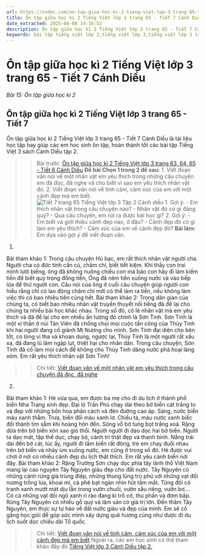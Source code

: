 ```yaml
---
url: https://vndoc.com/on-tap-giua-hoc-ki-2-tieng-viet-lop-3-trang-65-tiet-7-canh-dieu-290914
title: Ôn tập giữa học kì 2 Tiếng Việt lớp 3 trang 65 - Tiết 7 Cánh Diều - Bài 15: Ôn tập giữa học kì 2 - VnDoc.com
date_extracted: 2025-04-08 14:16:52
description: Ôn tập giữa học kì 2 Tiếng Việt lớp 3 trang 65 - Tiết 7 Cánh Diều giúp các em học sinh ôn tập, củng cố kiến thức môn Tiếng Việt lớp 3. Mời các em cùng tham khảo.
keywords: bài tập tiếng việt lớp 3,tiếng việt lớp 3,tiếng việt lớp 3 tập 2,bài tập tiếng việt lớp 3 tập 2,tiếng việt 3 tập 2,tiếng việt lớp 3 cánh diều,tiếng việt 3 cánh diều,tiếng việt lớp 3 tập 2 cánh diều,tiếng việt lớp 3 cd,tiếng việt 3 cánh diều tập 2,Ôn tập giữa học kì 2 Tiếng Việt lớp 3 trang 65 Cánh diều,soạn bài Ôn tập giữa học kì 2 Tiếng Việt lớp 3 trang 65
---
```


# Ôn tập giữa học kì 2 Tiếng Việt lớp 3 trang 65 - Tiết 7 Cánh Diều
 _Bài 15: Ôn tập giữa học kì 2_
## **Ôn tập giữa học kì 2 Tiếng Việt lớp 3 trang 65 - Tiết 7**
Ôn tập giữa học kì 2 Tiếng Việt lớp 3 trang 65 - Tiết 7 Cánh Diều là tài liệu học tập hay giúp các em hoc sinh ôn tập, hoàn thành tốt các bài tập Tiếng Việt 3 sách Cánh Diều tập 2.
>> Bài trước: [Ôn tập giữa học kì 2 Tiếng Việt lớp 3 trang 63, 64, 65 - Tiết 6 Cánh Diều](<https://vndoc.com/on-tap-giua-hoc-ki-2-tieng-viet-lop-3-trang-63-64-65-tiet-6-canh-dieu-290909>)
**Đề bài**
**Chọn 1 trong 2 đề sau:**
1\. Viết đoạn văn nói về một nhân vật em yêu thích trong những câu chuyện em đã đọc, đã nghe và cho biết vì sao em yêu thích nhân vật đó.
2\. Viết đoạn văn nói về tình cảm, cảm xúc của em với một cảnh đẹp mà em biết.
![Tiết 7 trang 65 Tiếng Việt lớp 3 Tập 2 Cánh diều](https://i.vdoc.vn/data/image/2023/03/07/tiet-7-trang-65-1-130307.png)
1\. Gợi ý:
\- Em thích nhân vật trong câu chuyện nào?
\- Nhân vật đó có gì đáng quý?
\- Qua câu chuyện, em rút ra được bài học gì?
2\. Gợi ý:
\- Em biết và giới thiệu cảnh đẹp nào, ở đâu?
\- Cảnh đẹp đó có gì làm em yêu thích?
\- Cảm xúc của em về cảnh đẹp đó?
**Bài làm:**
Em dựa vào gợi ý để viết đoạn văn.
1.
Bài tham khảo 1:
Trong câu chuyện Hũ bạc, em rất thích nhân vật người cha. Người cha có đức tính cần cù, chăm chỉ, biết tiết kiệm. Khi thấy con trai mình lười biếng, ông đã không nuông chiều con mà bảo con hãy đi làm kiếm tiền để biết quý trọng đồng tiền, Ông đã ném tiền xuống nước và vào bếp lửa để thử người con. Câu nói của ông ở cuối câu chuyện giúp người con hiểu rằng chỉ có lao động chăm chỉ mới có thể làm ra tiền, nếu không làm việc thì có bao nhiêu tiền cũng hết.
Bài tham khảo 2:
Trong dân gian của chúng ta, có biết bao nhiêu nhân vật truyền thuyết nổi tiếng đã để lại cho chúng ta nhiều bài học khác nhau. Trong số đó, có lẽ nhân vật mà em yêu thích và đã để lại cho em nhiều ấn tượng đó chính là Sơn Tinh. Sơn Tinh là một vị thần ở núi Tản Viên đã chống chọi mọi cuộc tấn công của Thủy Tinh khi hai người đang cố giành Mị Nương cho mình. Sơn Tinh đại diện cho bên tốt, có lòng vị tha và khoan dung, ngược lại, Thủy Tinh là một người rất xấu xa, đã đang lũ làm ngập lụt, thiệt hại cho nhân dân. Trong câu chuyện, Sơn Tinh đã cố làm mọi cách để không cho Thủy Tinh dâng nước phá hoại làng xóm. Em rất yêu thích nhân vật Sơn Tinh\!
>> Chi tiết: [Viết đoạn văn về một nhân vật em yêu thích trong câu chuyện đã đọc, đã nghe](<https://vndoc.com/viet-doan-van-ve-mot-nhan-vat-em-yeu-thich-trong-cau-chuyen-da-doc-da-nghe-271356>)
2.
Bài tham khảo 1:
Hè vừa qua, em được ba mẹ cho đi du lịch ở thành phố biển Nha Trang xinh đẹp.
Đại lộ Trần Phú chạy dài theo bờ biển cát trắng to và đẹp với những bồn hoa phân cách và đèn đường cao áp. Sáng, nước biển màu xanh thẫm. Trưa, biển đổi màu xanh lơ. Chiều tà, màu nước xanh biếc đổi thành tím sẫm khi hoàng hôn đến. Sóng vỗ bờ tung bọt trắng xoá. Rặng dừa trên bờ biển xôn xao gió thổi. Người người đi dạo dọc hai bờ biển. Người ta dạo mát, tập thể dục, chạy bộ, cảnh trí thật đẹp và thanh bình. Nắng trải dài đến bờ cát, lúc ấy, người đi tắm biển rất đông, trẻ em chạy đuổi nhau trên bờ biển và nhảy ùm xuống nước, em cũng ở trong số đó.
Hè được vui chơi ở nơi có nhiều cảnh đẹp du lịch thật thích. Em rất yêu cảnh biển nơi đây.
Bài tham khảo 2:
Rặng Trường Sơn chạy dọc phía tây lãnh thổ Việt Nam mang lại cao nguyên Tây Nguyên giàu đẹp cho đất nước.
Tây Nguyên có những cánh rừng già trùng điệp, những thung lũng trù phú với những vạt đồi nương trồng lúa, khoai mì, cà phê bạt ngàn nhìn hút tầm mắt. Từng đồi cỏ tranh xanh mướt mát dịu lẫn trong vườn chuối, vườn sầu riêng, vườn bơ…. Có cả những vạt đồi ngô xanh rì rào đang kì trổ cờ, thụ phấn và đơm bắp. Rừng Tây Nguyên có nhiều gỗ quý và lâm sản có giá trị lớn. Đến thăm Tây Nguyên, em thực sự tự hào về đất nước giàu và đẹp của mình.
Em sẽ cố gắng học giỏi để góp sức mình xây dựng quê hương cũng như được đi du lịch suốt dọc chiều dài Tổ quốc.
>> Chi tiết: [Viết đoạn văn nói về tình cảm, cảm xúc của em với một cảnh đẹp mà em biết](<https://vndoc.com/viet-doan-van-neu-tinh-cam-cam-xuc-cua-em-ve-mot-canh-dep-cua-dat-nuoc-lop-3-279830>)
Ngoài ra, các em học sinh có thể tham khảo đầy đủ [Tiếng Việt lớp 3 Cánh Diều tập 2.](<https://vndoc.com/tieng-viet-lop-3-cd-tap2>)
